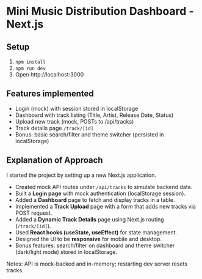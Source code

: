 # Mini Music Distribution Dashboard - Next.js

## Setup

1. `npm install`
2. `npm run dev`
3. Open http://localhost:3000

## Features implemented
- Login (mock) with session stored in localStorage
- Dashboard with track listing (Title, Artist, Release Date, Status)
- Upload new track (mock, POSTs to /api/tracks)
- Track details page `/track/[id]`
- Bonus: basic search/filter and theme switcher (persisted in localStorage)

## Explanation of Approach
I started the project by setting up a new Next.js application.  
- Created mock API routes under `/api/tracks` to simulate backend data.  
- Built a **Login page** with mock authentication (localStorage session).  
- Added a **Dashboard** page to fetch and display tracks in a table.  
- Implemented a **Track Upload** page with a form that adds new tracks via POST request.  
- Added a **Dynamic Track Details** page using Next.js routing (`/track/[id]`).  
- Used **React hooks (useState, useEffect)** for state management.  
- Designed the UI to be **responsive** for mobile and desktop.  
- Bonus features: search/filter on dashboard and theme switcher (dark/light mode) stored in localStorage.  


Notes: API is mock-backed and in-memory; restarting dev server resets tracks.
